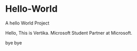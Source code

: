# Hello-World
A hello World Project

Hello, This is Vertika. 
Microsoft Student Partner at Microsoft. 

bye bye
